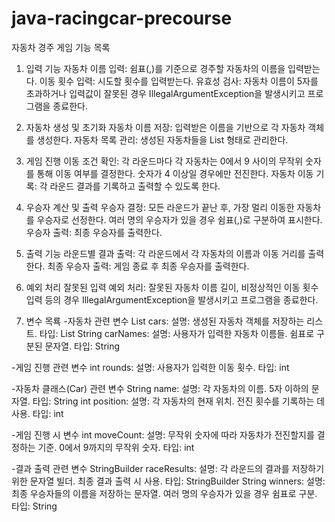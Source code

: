 # java-racingcar-precourse
자동차 경주 게임 기능 목록
1. 입력 기능
 자동차 이름 입력: 쉼표(,)를 기준으로 경주할 자동차의 이름을 입력받는다.
 이동 횟수 입력: 시도할 횟수를 입력받는다.
 유효성 검사: 자동차 이름이 5자를 초과하거나 입력값이 잘못된 경우 IllegalArgumentException을 발생시키고 프로그램을 종료한다.

2. 자동차 생성 및 초기화
 자동차 이름 저장: 입력받은 이름을 기반으로 각 자동차 객체를 생성한다.
 자동차 목록 관리: 생성된 자동차들을 List 형태로 관리한다.

3. 게임 진행
 이동 조건 확인: 각 라운드마다 각 자동차는 0에서 9 사이의 무작위 숫자를 통해 이동 여부를 결정한다. 숫자가 4 이상일 경우에만 전진한다.
 자동차 이동 기록: 각 라운드 결과를 기록하고 출력할 수 있도록 한다.

4. 우승자 계산 및 출력
 우승자 결정: 모든 라운드가 끝난 후, 가장 멀리 이동한 자동차를 우승자로 선정한다. 여러 명의 우승자가 있을 경우 쉼표(,)로 구분하여 표시한다.
 우승자 출력: 최종 우승자를 출력한다.

5. 출력 기능
 라운드별 결과 출력: 각 라운드에서 각 자동차의 이름과 이동 거리를 출력한다.
 최종 우승자 출력: 게임 종료 후 최종 우승자를 출력한다.

6. 예외 처리
 잘못된 입력 예외 처리: 잘못된 자동차 이름 길이, 비정상적인 이동 횟수 입력 등의 경우 IllegalArgumentException을 발생시키고 프로그램을 종료한다.

7. 변수 목룍
-자동차 관련 변수
List<Car> cars:
설명: 생성된 자동차 객체를 저장하는 리스트.
타입: List<Car>
String carNames:
설명: 사용자가 입력한 자동차 이름들. 쉼표로 구분된 문자열.
타입: String

-게임 진행 관련 변수
int rounds:
설명: 사용자가 입력한 이동 횟수.
타입: int

-자동차 클래스(Car) 관련 변수
String name:
설명: 각 자동차의 이름. 5자 이하의 문자열.
타입: String
int position:
설명: 각 자동차의 현재 위치. 전진 횟수를 기록하는 데 사용.
타입: int

-게임 진행 시 변수
int moveCount:
설명: 무작위 숫자에 따라 자동차가 전진할지를 결정하는 기준. 0에서 9까지의 무작위 숫자.
타입: int

-결과 출력 관련 변수
StringBuilder raceResults:
설명: 각 라운드의 결과를 저장하기 위한 문자열 빌더. 최종 결과 출력 시 사용.
타입: StringBuilder
String winners:
설명: 최종 우승자들의 이름을 저장하는 문자열. 여러 명의 우승자가 있을 경우 쉼표로 구분.
타입: String
